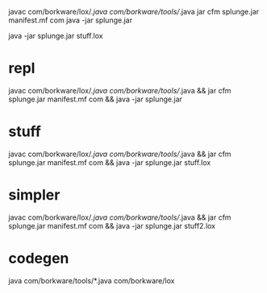 javac com/borkware/lox/*.java com/borkware/tools/*.java
jar cfm splunge.jar manifest.mf com
java -jar splunge.jar

java -jar splunge.jar stuff.lox

# repl
javac com/borkware/lox/*.java com/borkware/tools/*.java && jar cfm splunge.jar manifest.mf com && java -jar splunge.jar

# stuff
javac com/borkware/lox/*.java com/borkware/tools/*.java && jar cfm splunge.jar manifest.mf com && java -jar splunge.jar stuff.lox

# simpler
javac com/borkware/lox/*.java com/borkware/tools/*.java && jar cfm splunge.jar manifest.mf com && java -jar splunge.jar stuff2.lox

# codegen
java com/borkware/tools/*.java com/borkware/lox

